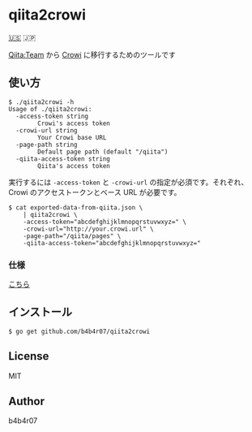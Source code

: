 qiita2crowi
===========

[:us:](../README.md) :jp:

[Qiita:Team](https://teams.qiita.com/) から [Crowi](http://site.crowi.wiki/) に移行するためのツールです

## 使い方

```console
$ ./qiita2crowi -h
Usage of ./qiita2crowi:
  -access-token string
        Crowi's access token
  -crowi-url string
        Your Crowi base URL
  -page-path string
        Default page path (default "/qiita")
  -qiita-access-token string
        Qiita's access token
```

実行するには `-access-token` と `-crowi-url` の指定が必須です。それぞれ、Crowi のアクセストークンとベース URL が必要です。

```console
$ cat exported-data-from-qiita.json \
    | qiita2crowi \
    -access-token="abcdefghijklmnopqrstuvwxyz=" \
    -crowi-url="http://your.crowi.url" \
    -page-path="/qiita/pages" \
    -qiita-access-token="abcdefghijklmnopqrstuvwxyz="
```

### 仕様

[こちら](spec_ja.md)

## インストール

```console
$ go get github.com/b4b4r07/qiita2crowi
```

## License

MIT

## Author

b4b4r07
